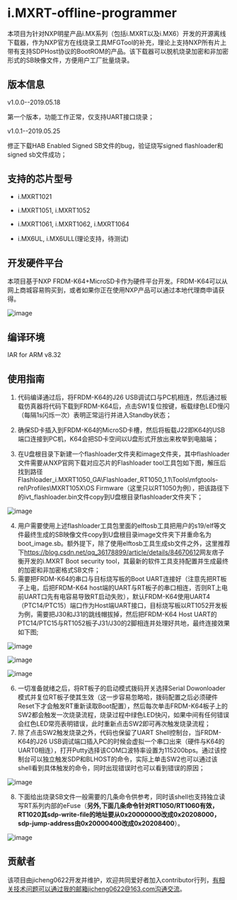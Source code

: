 # i.MXRT-offline-programmer
本项目为针对NXP明星产品i.MX系列（包括i.MXRT以及i.MX6）开发的开源离线下载器，作为NXP官方在线烧录工具MFGTool的补充，理论上支持NXP所有片上带有支持SDPHost协议的BootROM的产品。该下载器可以脱机烧录加密和非加密形式的SB映像文件，方便用户工厂批量烧录。

## 版本信息

v1.0.0--2019.05.18

第一个版本，功能工作正常，仅支持UART接口烧录；

v1.0.1--2019.05.25

修正下载HAB Enabled Signed SB文件的bug，验证烧写signed flashloader和signed sb文件成功；

## 支持的芯片型号

- i.MXRT1021

- i.MXRT1051, i.MXRT1052

- i.MXRT1061, i.MXRT1062, i.MXRT1064
- i.MX6UL, i.MX6ULL(理论支持，待测试)

## 开发硬件平台

本项目基于NXP FRDM-K64+MicroSD卡作为硬件平台开发。FRDM-K64可以从网上商城容易购买到，或者如果你正在使用NXP产品可以通过本地代理商申请获得。

![image](https://github.com/jicheng0622/i.MXRT-offline-programmer/blob/master/picture/FRDM-K64.png)

## 编译环境

IAR for ARM v8.32

## 使用指南

1. 代码编译通过后，将FRDM-K64的J26 USB调试口与PC机相连，然后通过板载仿真器将代码下载到FRDM-K64后，点击SW1复位按键，板载绿色LED慢闪（每隔1s闪烁一次）表明正常运行并进入Standby状态；

2. 确保SD卡插入到FRDM-K64的MicroSD卡槽，然后将板载J22即K64的USB端口连接到PC机，K64会把SD卡空间以U盘形式开放出来枚举到电脑端；

3. 在U盘根目录下新建一个flashloader文件夹和image文件夹，其中flashloader文件需要从NXP官网下载对应芯片的Flashloader tool工具包如下图，解压后找到路径Flashloader_i.MXRT1050_GA\Flashloader_RT1050_1.1\Tools\mfgtools-rel\Profiles\MXRT105X\OS Firmware（这里只以RT1050为例），把该路径下的ivt_flashloader.bin文件copy到U盘根目录flashloader文件夹下；

![image](https://github.com/jicheng0622/i.MXRT-offline-programmer/blob/master/picture/flashloader.png)

4. 用户需要使用上述flashloader工具包里面的elftosb工具把用户的s19/elf等文件最终生成的SB映像文件copy到U盘根目录image文件夹下并重命名为boot_image.sb。额外提下，除了使用elftosb工具生成sb文件之外，这里推荐下<https://blog.csdn.net/qq_36178899/article/details/84670612>网友痞子衡开发的i.MXRT Boot security tool，其最新的软件工具支持配置并生成最终的加密和非加密格式SB文件；
5. 需要把FRDM-K64的串口与目标烧写板的Boot UART连接好（注意先把RT板子上电，后把FRDM-K64 host端的UART与RT板子的串口相连，否则RT上电前UART口先有电容易导致RT启动失败），默认FRDM-K64使用UART4（PTC14/PTC15）端口作为Host端UART接口，目标烧写板以RT1052开发板为例，需要把J30和J31的跳线帽拔掉，然后把FRDM-K64 Host UART的PTC14/PTC15与RT1052板子J31/J30的2脚相连并处理好共地，最终连接效果如下图;

![image](https://github.com/jicheng0622/i.MXRT-offline-programmer/blob/master/picture/K64-UART.png)

![image](https://github.com/jicheng0622/i.MXRT-offline-programmer/blob/master/picture/RT-UART.png)

![image](https://github.com/jicheng0622/i.MXRT-offline-programmer/blob/master/picture/Connector.png)

6. 一切准备就绪之后，将RT板子的启动模式拨码开关选择Serial Dowonloader模式并复位RT板子使其生效（这一步容易忽略哈，拨码配置之后必须硬件Reset下才会触发RT重新读取Boot配置），然后每次单击FRDM-K64板子上的SW2都会触发一次烧录流程，烧录过程中绿色LED快闪，如果中间有任何错误会红色LED常亮表明错误，此时重新点击SW2即可再次触发烧录流程；
7. 除了点击SW2触发烧录之外，代码也保留了UART Shell控制台，当FRDM-K64的J26 USB调试端口插入PC的时候会虚拟一个串口出来（硬件与K64的UART0相连），打开Putty选择该COM口波特率设置为115200bps。通过该控制台可以独立触发SDP和BLHOST的命令，实际上单击SW2也可以通过该shell看到具体触发的命令，同时出现错误时也可以看到错误的原因；

![image](https://github.com/jicheng0622/i.MXRT-offline-programmer/blob/master/picture/blsh-shell.png)

8. 下面给出烧录SB文件一般需要的几条命令供参考，同时该shell也支持独立读写RT系列内部的eFuse（**另外,下面几条命令针对RT1050/RT1060有效，RT1020其sdp-write-file的地址要从0x20000000改成0x20208000，sdp-jump-address由0x20000400改成0x20208400**）。

![image](https://github.com/jicheng0622/i.MXRT-offline-programmer/blob/master/picture/command.png)

## 贡献者

该项目由jicheng0622开发并维护，欢迎共同爱好者加入contributor行列，有相关技术问题可以通过我的邮箱jicheng0622@163.com沟通交流。
